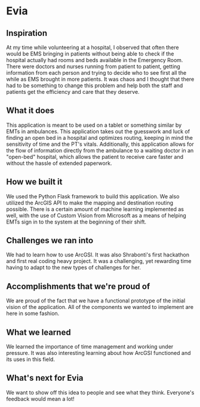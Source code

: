 # Evia
## Inspiration
At my time while volunteering at a hospital, I observed that often there would be EMS bringing in patients without being able to check if the hospital actually had rooms and beds available in the Emergency Room. There were doctors and nurses running from patient to patient, getting information from each person and trying to decide who to see first all the while as EMS brought in more patients. It was chaos and I thought that there had to be something to change this problem and help both the staff and patients get the efficiency and care that they deserve.

## What it does
This application is meant to be used on a tablet or something similar by EMTs in ambulances. This application takes out the guesswork and luck of finding an open bed in a hospital and optimizes routing, keeping in mind the sensitivity of time and the PT's vitals. Additionally, this application allows for the flow of information directly from the ambulance to a waiting doctor in an "open-bed" hospital, which allows the patient to receive care faster and without the hassle of extended paperwork.

## How we built it
We used the Python Flask framework to build this application. We also utilized the ArcGIS API to make the mapping and destination routing possible. There is a certain amount of machine learning implemented as well, with the use of Custom Vision from Microsoft as a means of helping EMTs sign in to the system at the beginning of their shift.

## Challenges we ran into
We had to learn how to use ArcGSI. It was also Shrabonti's first hackathon and first real coding heavy project. It was a challenging, yet rewarding time having to adapt to the new types of challenges for her.

## Accomplishments that we're proud of
We are proud of the fact that we have a functional prototype of the initial vision of the application. All of the components we wanted to implement are here in some fashion.

## What we learned
We learned the importance of time management and working under pressure. It was also interesting learning about how ArcGSI functioned and its uses in this field.

## What's next for Evia
We want to show off this idea to people and see what they think. Everyone's feedback would mean a lot!
